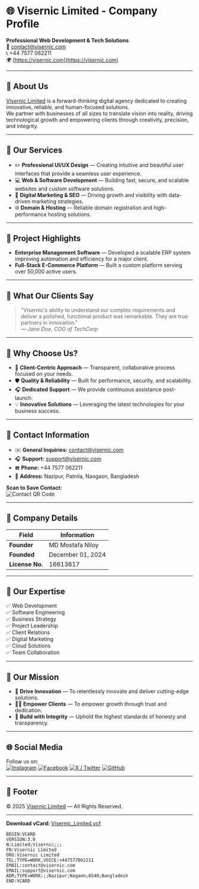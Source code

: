 # 🌐 Visernic Limited - Company Profile

**Professional Web Development & Tech Solutions**  
📧 [contact@visernic.com](mailto:contact@visernic.com)  
📞 +44 7577 062211  
🌍 [https://visernic.com](https://visernic.com)

---

## 🏢 About Us

[Visernic Limited](https://visernic.com) is a forward-thinking digital agency dedicated to creating innovative, reliable, and human-focused solutions.  
We partner with businesses of all sizes to translate vision into reality, driving technological growth and empowering clients through creativity, precision, and integrity.

---

## 💼 Our Services

- ✏️ **Professional UI/UX Design** — Creating intuitive and beautiful user interfaces that provide a seamless user experience.  
- 💻 **Web & Software Development** — Building fast, secure, and scalable websites and custom software solutions.  
- 📣 **Digital Marketing & SEO** — Driving growth and visibility with data-driven marketing strategies.  
- 🌐 **Domain & Hosting** — Reliable domain registration and high-performance hosting solutions.

---

## 🚀 Project Highlights

- **Enterprise Management Software** — Developed a scalable ERP system improving automation and efficiency for a major client.  
- **Full-Stack E-Commerce Platform** — Built a custom platform serving over 50,000 active users.

---

## 💬 What Our Clients Say

> "Visernic's ability to understand our complex requirements and deliver a polished, functional product was remarkable. They are true partners in innovation."  
> — *Jane Doe, COO of TechCorp*

---

## 🌟 Why Choose Us?

- 👥 **Client-Centric Approach** — Transparent, collaborative process focused on your needs.  
- 🛡️ **Quality & Reliability** — Built for performance, security, and scalability.  
- 🎧 **Dedicated Support** — We provide continuous assistance post-launch.  
- 💡 **Innovative Solutions** — Leveraging the latest technologies for your business success.

---

## 📇 Contact Information

- ✉️ **General Inquiries:** [contact@visernic.com](mailto:contact@visernic.com)  
- 🎧 **Support:** [support@visernic.com](mailto:support@visernic.com)  
- ☎️ **Phone:** +44 7577 062211  
- 📍 **Address:** Nazipur, Patnila, Naogaon, Bangladesh  

**Scan to Save Contact:**  
![Contact QR Code](https://api.qrserver.com/v1/create-qr-code/?size=180x180&data=BEGIN%3AVCARD%0AVERSION%3A3.0%0AN%3ALimited%3BVisernic%0AFN%3AVisernic%20Limited%0AORG%3AVisernic%20Limited%0ATEL%3BTYPE%3DWORK%2CVOICE%3A%2B447577062211%0AEMAIL%3Acontact%40visernic.com%0AEMAIL%3Asupport%40visernic.com%0AADR%3BTYPE%3DWORK%3A%3B%3BNazipur%3BNaogaon%3B6540%3BBangladesh%0AEND%3AVCARD)

---

## 🧾 Company Details

| **Field** | **Information** |
|------------|----------------|
| **Founder** | MD Mostafa Niloy |
| **Founded** | December 01, 2024 |
| **License No.** | 16613617 |

---

## 🧠 Our Expertise

✅ Web Development  
✅ Software Engineering  
✅ Business Strategy  
✅ Project Leadership  
✅ Client Relations  
✅ Digital Marketing  
✅ Cloud Solutions  
✅ Team Collaboration

---

## 🎯 Our Mission

- 🚀 **Drive Innovation** — To relentlessly innovate and deliver cutting-edge solutions.  
- 👨‍💼 **Empower Clients** — To empower growth through trust and dedication.  
- 🤝 **Build with Integrity** — Uphold the highest standards of honesty and transparency.

---

## 🌐 Social Media

Follow us on:  
[![Instagram](https://img.shields.io/badge/Instagram-%23E1306C.svg?style=for-the-badge&logo=Instagram&logoColor=white)](https://instagram.com/visernic)
[![Facebook](https://img.shields.io/badge/Facebook-%231877F2.svg?style=for-the-badge&logo=Facebook&logoColor=white)](https://facebook.com/visernic.ltd)
[![X / Twitter](https://img.shields.io/badge/Twitter-%23000000.svg?style=for-the-badge&logo=X&logoColor=white)](https://x.com/visernic)
[![GitHub](https://img.shields.io/badge/GitHub-%23181717.svg?style=for-the-badge&logo=github&logoColor=white)](https://github.com/visernic)

---

## 🏁 Footer

© 2025 [Visernic Limited](https://visernic.com) — All Rights Reserved.

---

**Download vCard:** [Visernic_Limited.vcf](#)

```text
BEGIN:VCARD
VERSION:3.0
N:Limited;Visernic;;;
FN:Visernic Limited
ORG:Visernic Limited
TEL;TYPE=WORK,VOICE:+447577062211
EMAIL:contact@visernic.com
EMAIL:support@visernic.com
ADR;TYPE=WORK:;;Nazipur;Nagaon;6540;Bangladesh
END:VCARD
